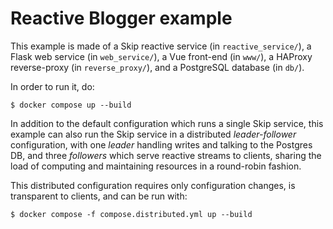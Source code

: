 # Reactive Blogger example

This example is made of a Skip reactive service (in `reactive_service/`), a
Flask web service (in `web_service/`), a Vue front-end (in `www/`), a HAProxy
reverse-proxy (in `reverse_proxy/`), and a PostgreSQL database (in `db/`).

In order to run it, do:
```
$ docker compose up --build
```

In addition to the default configuration which runs a single Skip service, this
example can also run the Skip service in a distributed *leader-follower*
configuration, with one *leader* handling writes and talking to the Postgres DB,
and three *followers* which serve reactive streams to clients, sharing the load
of computing and maintaining resources in a round-robin fashion.

This distributed configuration requires only configuration changes, is
transparent to clients, and can be run with:
```
$ docker compose -f compose.distributed.yml up --build
```
